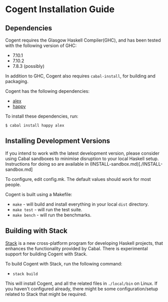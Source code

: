 # Cogent Installation Guide

## Dependencies

Cogent requires the Glasgow Haskell Compiler(GHC), and has been tested with the
following version of GHC:
* 7.10.1
* 7.10.2
* 7.8.3 (possibly)

In addition to GHC, Cogent also requires `cabal-install`, for building and packaging.

Cogent has the following dependencies:
* [alex](https://www.haskell.org/alex/)
* [happy](https://www.haskell.org/happy/)

To install these dependencies, run:

`$ cabal install happy alex`

## Installing Development Versions

If you intend to work with the latest development version, please consider
using Cabal sandboxes to minimise disruption to your local Haskell setup.
Instructions for doing so are available in (INSTALL-sandbox.md)[./INSTALL-sandbox.md]

To configure, edit config.mk. The default values should work for most people.

Cogent is built using a Makefile:

* `make` - will build and install everything in your local `dist` directory.
* `make test` - will run the test suite.
* `make bench` - will run the benchmarks.

## Building with Stack

[Stack](https://github.com/commercialhaskell/stack) is a new cross-platform
program for developing Haskell projects, that enhances the functionality
provided by Cabal. There is experimental support for building Cogent with Stack.

To build Cogent with Stack, run the following command:

* `stack build`

This will install Cogent, and all the related files in `./local/bin` on Linux.
If you haven't configured already, there might be some configuration/setup related
to Stack that might be required.
